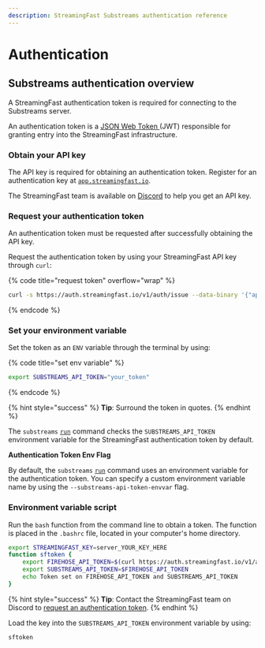 ```yaml
---
description: StreamingFast Substreams authentication reference
---
```


# Authentication

## Substreams authentication overview

A StreamingFast authentication token is required for connecting to the Substreams server.

An authentication token is a [JSON Web Token ](https://jwt.io/)(JWT) responsible for granting entry into the StreamingFast infrastructure.

### Obtain your API key

The API key is required for obtaining an authentication token. Register for an authentication key at [`app.streamingfast.io`](https://app.streamingfast.io).&#x20;

The StreamingFast team is available on [Discord](https://discord.gg/jZwqxJAvRs) to help you get an API key.

### Request your authentication token

An authentication token must be requested after successfully obtaining the API key.

Request the authentication token by using your StreamingFast API key through `curl`:

{% code title="request token" overflow="wrap" %}
```bash
curl -s https://auth.streamingfast.io/v1/auth/issue --data-binary '{"api_key":"your-secret-key"}'
```
{% endcode %}

### Set your environment variable

Set the token as an `ENV` variable through the terminal by using:&#x20;

{% code title="set env variable" %}
```bash
export SUBSTREAMS_API_TOKEN="your_token"
```
{% endcode %}

{% hint style="success" %}
**Tip**: Surround the token in quotes.&#x20;
{% endhint %}

The `substreams` [`run`](https://substreams.streamingfast.io/reference-and-specs/command-line-interface#run) command checks the `SUBSTREAMS_API_TOKEN` environment variable for the StreamingFast authentication token by default.

**Authentication Token Env Flag**

By default, the `substreams` [`run`](https://substreams.streamingfast.io/reference-and-specs/command-line-interface#run) command uses an environment variable for the authentication token. You can specify a custom environment variable name by using the `--substreams-api-token-envvar` flag.

### Environment variable script

Run the `bash` function from the command line to obtain a token. The function is placed in the `.bashrc` file, located in your computer's home directory.&#x20;

```bash
export STREAMINGFAST_KEY=server_YOUR_KEY_HERE  
function sftoken {
    export FIREHOSE_API_TOKEN=$(curl https://auth.streamingfast.io/v1/auth/issue -s --data-binary '{"api_key":"'$STREAMINGFAST_KEY'"}' | jq -r .token)
    export SUBSTREAMS_API_TOKEN=$FIREHOSE_API_TOKEN
    echo Token set on FIREHOSE_API_TOKEN and SUBSTREAMS_API_TOKEN
}
```

{% hint style="success" %}
**Tip**: Contact the StreamingFast team on Discord to [request an authentication token](https://discord.gg/mYPcRAzeVN).
{% endhint %}

Load the key into the `SUBSTREAMS_API_TOKEN` environment variable by using:

```bash
sftoken
```
